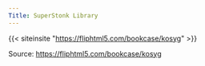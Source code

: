 ```yaml
---
Title: SuperStonk Library
---
```



{{< siteinsite "https://fliphtml5.com/bookcase/kosyg" >}}

Source: https://fliphtml5.com/bookcase/kosyg
